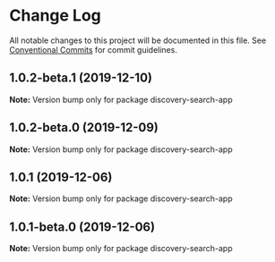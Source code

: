 # Change Log

All notable changes to this project will be documented in this file.
See [Conventional Commits](https://conventionalcommits.org) for commit guidelines.

## 1.0.2-beta.1 (2019-12-10)

**Note:** Version bump only for package discovery-search-app





## 1.0.2-beta.0 (2019-12-09)

**Note:** Version bump only for package discovery-search-app





## 1.0.1 (2019-12-06)

**Note:** Version bump only for package discovery-search-app





## 1.0.1-beta.0 (2019-12-06)

**Note:** Version bump only for package discovery-search-app
